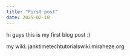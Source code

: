 ```yaml
---
title: "First post"
date: 2025-02-18
---
```


hi guys this is my first blog post :)


my wiki: janktimetechtutorialswiki.miraheze.org
